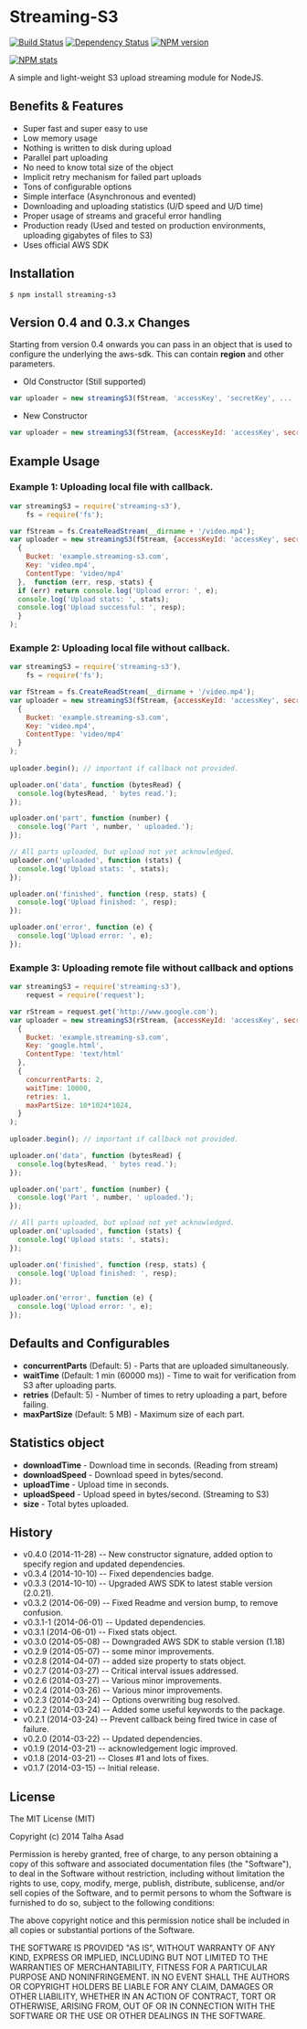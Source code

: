 # Streaming-S3

[![Build Status](https://travis-ci.org/mindblaze/streaming-s3.png?branch=master)](https://travis-ci.org/mindblaze/streaming-s3)
[![Dependency Status](https://www.versioneye.com/user/projects/5445ece1e5a8f0ccb2000005/badge.svg)](https://www.versioneye.com/user/projects/5445ece1e5a8f0ccb2000005)
[![NPM version](https://badge.fury.io/js/streaming-s3.svg)](http://badge.fury.io/js/streaming-s3)

[![NPM stats](https://nodei.co/npm/streaming-s3.png?downloads=true)](https://www.npmjs.org/package/streaming-s3)

A simple and light-weight S3 upload streaming module for NodeJS.


## Benefits & Features
* Super fast and super easy to use
* Low memory usage
* Nothing is written to disk during upload
* Parallel part uploading
* No need to know total size of the object
* Implicit retry mechanism for failed part uploads
* Tons of configurable options
* Simple interface (Asynchronous and evented)
* Downloading and uploading statistics (U/D speed and U/D time)
* Proper usage of streams and graceful error handling
* Production ready (Used and tested on production environments, uploading gigabytes of files to S3)
* Uses official AWS SDK


## Installation

```
$ npm install streaming-s3
```


## Version 0.4 and 0.3.x Changes
Starting from version 0.4 onwards you can pass in an object that is used to configure the underlying the aws-sdk. This can contain **region** and other parameters.

* Old Constructor (Still supported)
```js
var uploader = new streamingS3(fStream, 'accessKey', 'secretKey', ...
```

* New Constructor
```js
var uploader = new streamingS3(fStream, {accessKeyId: 'accessKey', secretAccessKey: 'secretKey'}, ...
```


## Example Usage


### Example 1: Uploading local file with callback.

```js
var streamingS3 = require('streaming-s3'),
    fs = require('fs');

var fStream = fs.CreateReadStream(__dirname + '/video.mp4');
var uploader = new streamingS3(fStream, {accessKeyId: 'accessKey', secretAccessKey: 'secretKey'},
  {
    Bucket: 'example.streaming-s3.com',
    Key: 'video.mp4',
    ContentType: 'video/mp4'
  },  function (err, resp, stats) {
  if (err) return console.log('Upload error: ', e);
  console.log('Upload stats: ', stats);
  console.log('Upload successful: ', resp);
  }
);
```

### Example 2: Uploading local file without callback.

```js
var streamingS3 = require('streaming-s3'),
    fs = require('fs');

var fStream = fs.CreateReadStream(__dirname + '/video.mp4');
var uploader = new streamingS3(fStream, {accessKeyId: 'accessKey', secretAccessKey: 'secretKey'},
  {
    Bucket: 'example.streaming-s3.com',
    Key: 'video.mp4',
    ContentType: 'video/mp4'
  }
);
  
uploader.begin(); // important if callback not provided.

uploader.on('data', function (bytesRead) {
  console.log(bytesRead, ' bytes read.');
});

uploader.on('part', function (number) {
  console.log('Part ', number, ' uploaded.');
});

// All parts uploaded, but upload not yet acknowledged.
uploader.on('uploaded', function (stats) {
  console.log('Upload stats: ', stats);
});

uploader.on('finished', function (resp, stats) {
  console.log('Upload finished: ', resp);
});

uploader.on('error', function (e) {
  console.log('Upload error: ', e);
});
```


### Example 3: Uploading remote file without callback and options

```js
var streamingS3 = require('streaming-s3'),
    request = require('request');

var rStream = request.get('http://www.google.com');
var uploader = new streamingS3(rStream, {accessKeyId: 'accessKey', secretAccessKey: 'secretKey'},
  {
    Bucket: 'example.streaming-s3.com',
    Key: 'google.html',
    ContentType: 'text/html'
  },
  {
    concurrentParts: 2,
    waitTime: 10000,
    retries: 1,
    maxPartSize: 10*1024*1024,
  }
);
  
uploader.begin(); // important if callback not provided.

uploader.on('data', function (bytesRead) {
  console.log(bytesRead, ' bytes read.');
});

uploader.on('part', function (number) {
  console.log('Part ', number, ' uploaded.');
});

// All parts uploaded, but upload not yet acknowledged.
uploader.on('uploaded', function (stats) {
  console.log('Upload stats: ', stats);
});

uploader.on('finished', function (resp, stats) {
  console.log('Upload finished: ', resp);
});

uploader.on('error', function (e) {
  console.log('Upload error: ', e);
});
```

## Defaults and Configurables

* **concurrentParts** (Default: 5) - Parts that are uploaded simultaneously.
* **waitTime** (Default: 1 min (60000 ms)) - Time to wait for verification from S3 after uploading parts.
* **retries** (Default: 5) - Number of times to retry uploading a part, before failing.
* **maxPartSize** (Default: 5 MB) - Maximum size of each part.


## Statistics object

* **downloadTime** - Download time in seconds. (Reading from stream)
* **downloadSpeed** - Download speed in bytes/second.
* **uploadTime** - Upload time in seconds.
* **uploadSpeed** - Upload speed in bytes/second. (Streaming to S3)
* **size** - Total bytes uploaded.


## History

* v0.4.0 (2014-11-28) -- New constructor signature, added option to specify region and updated dependencies.
* v0.3.4 (2014-10-10) -- Fixed dependencies badge.
* v0.3.3 (2014-10-10) -- Upgraded AWS SDK to latest stable version (2.0.21).
* v0.3.2 (2014-06-09) -- Fixed Readme and version bump, to remove confusion.
* v0.3.1-1 (2014-06-01) -- Updated dependencies.
* v0.3.1 (2014-06-01) -- Fixed stats object.
* v0.3.0 (2014-05-08) -- Downgraded AWS SDK to stable version (1.18)
* v0.2.9 (2014-05-07) -- some minor improvements.
* v0.2.8 (2014-04-07) -- added size property to stats object.
* v0.2.7 (2014-03-27) -- Critical interval issues addressed.
* v0.2.6 (2014-03-27) -- Various minor improvements.
* v0.2.4 (2014-03-26) -- Various minor improvements.
* v0.2.3 (2014-03-24) -- Options overwriting bug resolved.
* v0.2.2 (2014-03-24) -- Added some useful keywords to the package.
* v0.2.1 (2014-03-24) -- Prevent callback being fired twice in case of failure.
* v0.2.0 (2014-03-22) -- Updated dependencies.
* v0.1.9 (2014-03-21) -- acknowledgement logic improved.
* v0.1.8 (2014-03-21) -- Closes #1 and lots of fixes.
* v0.1.7 (2014-03-15) -- Initial release.


## License

The MIT License (MIT)

Copyright (c) 2014 Talha Asad

Permission is hereby granted, free of charge, to any person obtaining a copy
of this software and associated documentation files (the "Software"), to deal
in the Software without restriction, including without limitation the rights
to use, copy, modify, merge, publish, distribute, sublicense, and/or sell
copies of the Software, and to permit persons to whom the Software is
furnished to do so, subject to the following conditions:

The above copyright notice and this permission notice shall be included in all
copies or substantial portions of the Software.

THE SOFTWARE IS PROVIDED "AS IS", WITHOUT WARRANTY OF ANY KIND, EXPRESS OR
IMPLIED, INCLUDING BUT NOT LIMITED TO THE WARRANTIES OF MERCHANTABILITY,
FITNESS FOR A PARTICULAR PURPOSE AND NONINFRINGEMENT. IN NO EVENT SHALL THE
AUTHORS OR COPYRIGHT HOLDERS BE LIABLE FOR ANY CLAIM, DAMAGES OR OTHER
LIABILITY, WHETHER IN AN ACTION OF CONTRACT, TORT OR OTHERWISE, ARISING FROM,
OUT OF OR IN CONNECTION WITH THE SOFTWARE OR THE USE OR OTHER DEALINGS IN THE
SOFTWARE.